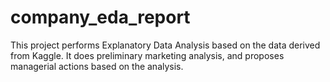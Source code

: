 # company_eda_report
This project performs Explanatory Data Analysis based on the data derived from Kaggle. It does preliminary marketing analysis, and proposes managerial actions based on the analysis.
